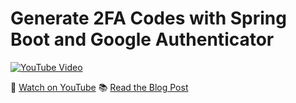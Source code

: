 # Generate 2FA Codes with Spring Boot and Google Authenticator

[![YouTube Video](https://img.youtube.com/vi/SXFU9l09ks8/0.jpg)](https://youtu.be/SXFU9l09ks8)

🍿 [Watch on YouTube](https://youtu.be/SXFU9l09ks8)
📚 [Read the Blog Post](https://axgr.dev/posts/spring-boot-mfa/)
